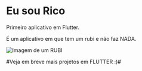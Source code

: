 # Eu sou Rico

Primeiro aplicativo em Flutter.

É um aplicativo em que tem um rubi e não faz NADA.

<img src="C:\Users\estagio01.ti\Pictures\Screenshots\aplicativo_eu_sou_rico.png" alt="Imagem de um RUBI">

#Veja em breve mais projetos em FLUTTER :)#
